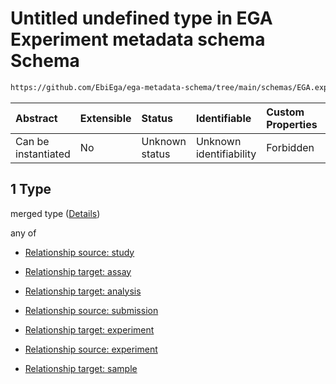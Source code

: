# Untitled undefined type in EGA Experiment metadata schema Schema

```txt
https://github.com/EbiEga/ega-metadata-schema/tree/main/schemas/EGA.experiment.json#/properties/experiment_relationships/items/allOf/1/anyOf/0/allOf/1
```



| Abstract            | Extensible | Status         | Identifiable            | Custom Properties | Additional Properties | Access Restrictions | Defined In                                                                           |
| :------------------ | :--------- | :------------- | :---------------------- | :---------------- | :-------------------- | :------------------ | :----------------------------------------------------------------------------------- |
| Can be instantiated | No         | Unknown status | Unknown identifiability | Forbidden         | Allowed               | none                | [EGA.experiment.json\*](../../../schemas/EGA.experiment.json "open original schema") |

## 1 Type

merged type ([Details](ega-9-properties-experiment-relationships-items-allof-relationship-constraints-for-an-experiment-anyof-allowed-relationships-of-type-referenced_by-main-ones-allof-1.md))

any of

*   [Relationship source: study](ega-12-definitions-relationship-source-study.md "check type definition")

*   [Relationship target: assay](ega-12-definitions-relationship-target-assay.md "check type definition")

*   [Relationship target: analysis](ega-12-definitions-relationship-target-analysis.md "check type definition")

*   [Relationship source: submission](ega-12-definitions-relationship-source-submission.md "check type definition")

*   [Relationship target: experiment](ega-12-definitions-relationship-target-experiment.md "check type definition")

*   [Relationship source: experiment](ega-12-definitions-relationship-source-experiment.md "check type definition")

*   [Relationship target: sample](ega-12-definitions-relationship-target-sample.md "check type definition")

